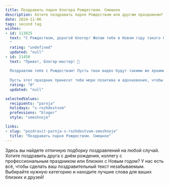 ```yaml
---
title: Поздравить парня блогера Рождеством. Смешное
description: Хотите поздравить парня Рождеством или другим праздником? Наш ИИ создаст незабываемое поздравление, а вы обязательно выделитесь среди других.  
date: 2024-11-06
tags: second tag
wishes:
- id: 113825
  text: "С Рождеством, дорогой блогер! Желаю тебе в Новом году такого бешеного трафика на канале, что сервера от радости сломаются, а подписчики будут оставлять только восторженные комментарии (даже если ты выложишь видео, где чистишь картошку).  Пусть твоя аудитория растёт как на дрожжах, а монетизация будет такой жирной, что можно будет завалить ёлку настоящими бриллиантами!  Главное – не забудь отдохнуть от съёмок хотя бы на пару минут, а то рискуешь превратиться в живого, постоянно снимающегося ёжика.  С праздником!
  "
  rating: "undefined"
  updated: "null"
- id: 21450
  text: "Привет, Блогер-мастер! 🎄
  
  Поздравляю тебя с Рождеством! Пусть твои видео будут такими же яркими, как гирлянда на елке, а твои подписчики - такими же активными, как новогодние шары! Пусть каждый твой пост будет удачным, как самый вкусный кусочек рождественского торта! 🎅🎁
  
  Пусть этот праздник принесет тебе море позитива и вдохновения, чтобы ты мог продолжать радовать нас своими смешными и умными блогами! Счастливого Рождества! 🎄✨"
  rating: "0"
  updated: "null"

selectedValues:
  recipients: "parnja"
  holidays: "s-rozhdestvom"
  professions: "bloger"
  style: "smeshnoje"

links:
- slug: "pozdravit-parnja-s-rozhdestvom-smeshnoje"
  title: "Поздравить парня Рождеством. Смешное"
---
```


Здесь вы найдете отличную подборку поздравлений на любой случай. 
Хотите поздравить друга с днём рождения, коллегу с профессиональным праздником или близких с Новым годом? У нас есть всё, чтобы сделать ваш поздравительный текст незабываемым. Выбирайте нужную категорию и находите лучшие слова для ваших близких и друзей!
